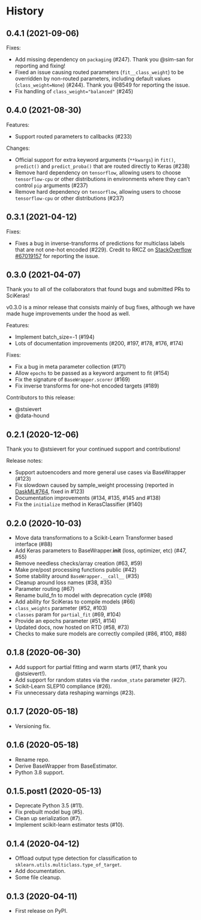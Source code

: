 # History

## 0.4.1 (2021-09-06)

Fixes:

* Add missing dependency on `packaging` (#247). Thank you @sim-san for reporting and fixing!
* Fixed an issue causing routed parameters (`fit__class_weight`) to be overridden by non-routed parameters, including default values (`class_weight=None`) (#244). Thank you @8549 for reporting the issue.
* Fix handling of `class_weight="balanced"` (#245)

## 0.4.0 (2021-08-30)

Features:

* Support routed parameters to callbacks (#233)

Changes:

* Official support for extra keyword arguments (`**kwargs`) in `fit()`, `predict()` and `predict_proba()` that are routed directly to Keras (#238)
* Remove hard dependency on `tensorflow`, allowing users to choose `tensorflow-cpu` or other distributions in environments where they can't control `pip` arguments (#237)
* Remove hard dependency on `tensorflow`, allowing users to choose `tensorflow-cpu` or other distributions (#237)

## 0.3.1 (2021-04-12)

Fixes:
* Fixes a bug in inverse-transforms of predictions for multiclass labels that are not one-hot encoded (#229). Credit to RKCZ on [StackOverflow #67019157](https://stackoverflow.com/q/67019157/6582418) for reporting the issue.

## 0.3.0 (2021-04-07)

Thank you to all of the collaborators that found bugs and submitted PRs to SciKeras!

v0.3.0 is a minor release that consists mainly of bug fixes, although we have made huge improvements under the hood as well.

Features:

* Implement batch_size=-1 (#194)
* Lots of documentation improvements (#200, #197, #178, #176, #174)

Fixes:
* Fix a bug in meta parameter collection (#171)
* Allow `epochs` to be passed as a keyword argument to fit (#154)
* Fix the signature of `BaseWrapper.scorer` (#169)
* Fix inverse transforms for one-hot encoded targets (#189)

Contributors to this release:

* @stsievert
* @data-hound 

## 0.2.1 (2020-12-06)

Thank you to @stsievert for your continued support and contributions!

Release notes:

* Support autoencoders and more general use cases via BaseWrapper (#123)
* Fix slowdown caused by sample_weight processing
(reported in [DaskML#764](https://github.com/dask/dask-ml/issues/764), fixed in #123)
* Documentation improvements (#134, #135, #145 and #138)
* Fix the `initialize` method in KerasClassifier (#140)

## 0.2.0 (2020-10-03)

* Move data transformations to a Scikit-Learn Transformer based interface (#88)
* Add Keras parameters to BaseWrapper.__init__ (loss, optimizer, etc) (#47, #55)
* Remove needless checks/array creation (#63, #59)
* Make pre/post processing functions public (#42)
* Some stability around `BaseWrapper.__call__` (#35)
* Cleanup around loss names (#38, #35)
* Parameter routing (#67)
* Rename build_fn to model with deprecation cycle (#98)
* Add ability for SciKeras to compile models (#66)
* `class_weights` parameter (#52, #103)
* `classes` param for `partial_fit` (#69, #104)
* Provide an epochs parameter (#51, #114)
* Updated docs, now hosted on RTD (#58, #73)
* Checks to make sure models are correctly compiled (#86, #100, #88)

## 0.1.8 (2020-06-30)

* Add support for partial fitting and warm starts (#17, thank you @stsievert!).
* Add support for random states via the `random_state` parameter (#27).
* Scikit-Learn SLEP10 compliance (#26).
* Fix unnecessary data reshaping warnings (#23).

## 0.1.7 (2020-05-18)

* Versioning fix.

## 0.1.6 (2020-05-18)

* Rename repo.
* Derive BaseWrapper from BaseEstimator.
* Python 3.8 support.

## 0.1.5.post1 (2020-05-13)

* Deprecate Python 3.5 (#11).
* Fix prebuilt model bug (#5).
* Clean up serialization (#7).
* Implement scikit-learn estimator tests (#10).

## 0.1.4 (2020-04-12)

* Offload output type detection for classification to `sklearn.utils.multiclass.type_of_target`.
* Add documentation.
* Some file cleanup.

## 0.1.3 (2020-04-11)

* First release on PyPI.
